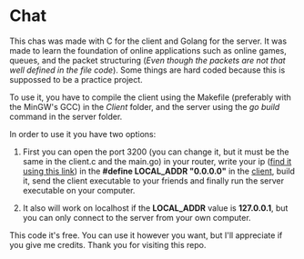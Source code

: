 # Chat

This chas was made with C for the client and Golang for the server. It was made to learn the foundation of online applications such as online games, queues, and the packet structuring (_Even though the packets are not that well defined in the file code_). Some things are hard coded because this is suppossed to be a practice project.

To use it, you have to compile the client using the Makefile (preferably with the MinGW's GCC) in the _Client_ folder, and the server using the _go build_ command in the server folder. 

In order to use it you have two options:

1. First you can open the port 3200 (you can change it, but it must be the same in the client.c and the main.go) in your router, write your ip ([find it using this link](https://www.myip.com/)) in the **#define LOCAL_ADDR "0.0.0.0"** in the [client](Client/src/client.c), build it, send the client executable to your friends and finally run the server executable on your computer.
   
2. It also will work on localhost if the **LOCAL_ADDR** value is **127.0.0.1**, but you can only connect to the server from your own computer.

This code it's free. You can use it however you want, but I'll appreciate if you give me credits. Thank you for visiting this repo.

